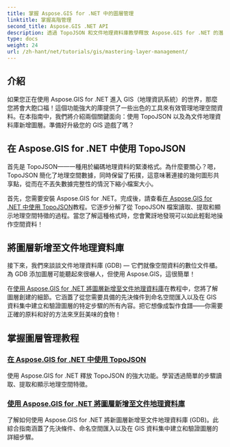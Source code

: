 ```yaml
---
title: 掌握 Aspose.GIS for .NET 中的圖層管理
linktitle: 掌握高階管理
second_title: Aspose.GIS .NET API
description: 透過 TopoJSON 和文件地理資料庫教學釋放 Aspose.GIS for .NET 的潛力。簡化圖層管理。
type: docs
weight: 24
url: /zh-hant/net/tutorials/gis/mastering-layer-management/
---
```

## 介紹

如果您正在使用 Aspose.GIS for .NET 進入 GIS（地理資訊系統）的世界，那麼您將會大飽口福！這個功能強大的庫提供了一些出色的工具來有效管理地理空間資料。在本指南中，我們將介紹兩個關鍵面向：使用 TopoJSON 以及為文件地理資料庫新增圖層。準備好升級您的 GIS 遊戲了嗎？

## 在 Aspose.GIS for .NET 中使用 TopoJSON

首先是 TopoJSON——一種用於編碼地理資料的緊湊格式。為什麼要關心？嗯，TopoJSON 簡化了地理空間數據，同時保留了拓撲，這意味著連接的幾何圖形共享點，從而在不丟失數據完整性的情況下縮小檔案大小。 

首先，您需要安裝 Aspose.GIS for .NET。完成後，請查看[在 Aspose.GIS for .NET 中使用 TopoJSON](./working-with-topojson/)教程。它逐步分解了從 TopoJSON 檔案讀取、提取和顯示地理空間特徵的過程。當您了解這種格式時，您會驚訝地發現可以如此輕鬆地操作空間資料！

## 將圖層新增至文件地理資料庫

接下來，我們來談談文件地理資料庫 (GDB) — 它們就像空間資料的數位文件櫃。為 GDB 添加圖層可能聽起來很嚇人，但使用 Aspose.GIS，這很簡單！ 

在[使用 Aspose.GIS for .NET 將圖層新增至文件地理資料庫](./add-layer-to-file-geo-database/)在教程中，您將了解圖層創建的細節。它涵蓋了從您需要具備的先決條件到命名空間匯入以及在 GIS 資料集中建立和驗證圖層的特定步驟的所有內容。把它想像成製作食譜——你需要正確的原料和好的方法來烹飪美味的食物！

## 掌握圖層管理教程
### [在 Aspose.GIS for .NET 中使用 TopoJSON](./working-with-topojson/)
使用 Aspose.GIS for .NET 釋放 TopoJSON 的強大功能。學習透過簡單的步驟讀取、提取和顯示地理空間特徵。
### [使用 Aspose.GIS for .NET 將圖層新增至文件地理資料庫](./add-layer-to-file-geo-database/)
了解如何使用 Aspose.GIS for .NET 將新圖層新增至文件地理資料庫 (GDB)。此綜合指南涵蓋了先決條件、命名空間匯入以及在 GIS 資料集中建立和驗證圖層的詳細步驟。